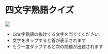<div>
<h1>四文字熟語クイズ</h1>

<img src="http://masui.org/c9f5d78a351b6a7c6dad6c0743d24327.png">

<ul>
  <li>四文字熟語の抜けてる文字を当ててください</li>
  <li>文字をタップすると答が表示されます</li>
  <li>もう一度タップすると次の問題が出題されます</li>
</ul>

</div>
